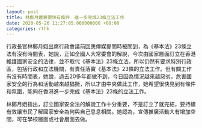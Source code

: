 ```yaml
---
layout: post
title: 林鄭月娥冀很快有條件　進一步完成23條立法工作
date: 2020-05-26 11:27:05.000000000 +08:00
categories: rthk
---
```


行政長官林鄭月娥出席行政會議前回應傳媒提問時被問到，為《基本法》23條立法有沒有時間表，她說，正如全國人大常委會的解說，今次由國家層面訂立在香港維護國家安全的法律，並不取代《基本法》23條立法，所以仍然有要求特別行政區，包括行政和立法機關，有責任落實《基本法》23條的立法工作。但有關工作有沒有時間表，她說，過去20多年都做不到，今日因為情況越來越惡劣，危害國家安全的行為和活動越來越猖獗，所以才由中央做此工作，她希望很快見到有條件和氛圍，能夠在香港進一步完成《基本法》23條的立法工作。

林鄭月娥指出，訂立國家安全法的解說工作十分重要，不是訂立了就完結，要持續有效讓市民了解國家安全為何與自己息息相關。她認為，宣傳推廣活動大有增加空間，可在學校層面或社會層面去做。
